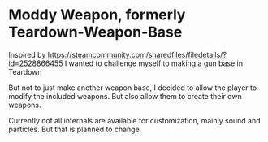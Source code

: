 # Moddy Weapon, formerly Teardown-Weapon-Base

Inspired by https://steamcommunity.com/sharedfiles/filedetails/?id=2528866455
I wanted to challenge myself to making a gun base in Teardown

But not to just make another weapon base, I decided to allow the player to modify the included weapons. But also allow them to create their own weapons.

Currently not all internals are available for customization, mainly sound and particles. But that is planned to change.
